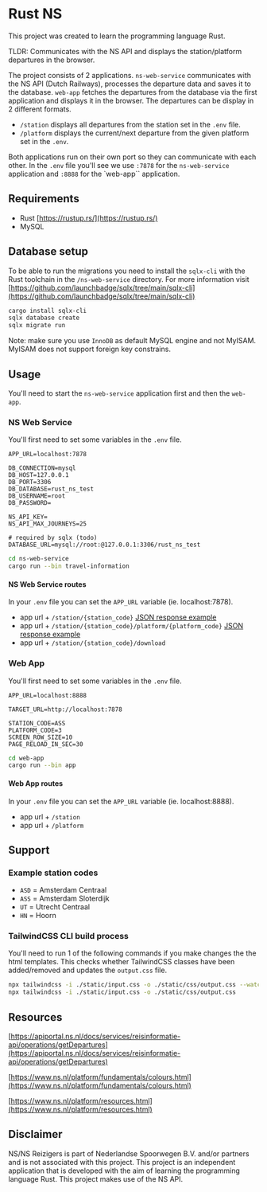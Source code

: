 # Rust NS

This project was created to learn the programming language Rust.

TLDR: Communicates with the NS API and displays the station/platform departures in the browser.

The project consists of 2 applications. `ns-web-service` communicates with the NS API (Dutch Railways), processes the departure data and saves it to the database. `web-app` fetches the departures from the database via the first application and displays it in the browser. The departures can be display in 2 different formats.

- `/station` displays all departures from the station set in the `.env` file.
- `/platform` displays the current/next departure from the given platform set in the `.env`.

Both applications run on their own port so they can communicate with each other. In the `.env` file you'll see we use `:7878` for the `ns-web-service` application and `:8888` for the `web-app`` application.

## Requirements

- Rust [https://rustup.rs/](https://rustup.rs/)
- MySQL

## Database setup

To be able to run the migrations you need to install the ``sqlx-cli`` with the Rust toolchain in the ``/ns-web-service`` directory. For more information visit [https://github.com/launchbadge/sqlx/tree/main/sqlx-cli](https://github.com/launchbadge/sqlx/tree/main/sqlx-cli)

```bash
cargo install sqlx-cli
sqlx database create
sqlx migrate run
```

Note: make sure you use `InnoDB` as default MySQL engine and not MyISAM. MyISAM does not support foreign key constrains.

## Usage

You'll need to start the `ns-web-service` application first and then the `web-app`.

### NS Web Service

You'll first need to set some variables in the `.env` file.

```env
APP_URL=localhost:7878

DB_CONNECTION=mysql
DB_HOST=127.0.0.1
DB_PORT=3306
DB_DATABASE=rust_ns_test
DB_USERNAME=root
DB_PASSWORD=

NS_API_KEY=
NS_API_MAX_JOURNEYS=25

# required by sqlx (todo)
DATABASE_URL=mysql://root:@127.0.0.1:3306/rust_ns_test
```

```bash
cd ns-web-service
cargo run --bin travel-information
```

#### NS Web Service routes

In your `.env` file you can set the `APP_URL` variable (ie. localhost:7878).

- app url + `/station/{station_code}` [JSON response example](docs/api/station.md)
- app url + `/station/{station_code}/platform/{platform_code}` [JSON response example](docs/api/platform.md)
- app url + `/station/{station_code}/download`

### Web App

You'll first need to set some variables in the `.env` file.

```env
APP_URL=localhost:8888

TARGET_URL=http://localhost:7878

STATION_CODE=ASS
PLATFORM_CODE=3
SCREEN_ROW_SIZE=10
PAGE_RELOAD_IN_SEC=30
```

```bash
cd web-app
cargo run --bin app
```

#### Web App routes

In your `.env` file you can set the `APP_URL` variable (ie. localhost:8888).

- app url + `/station`
- app url + `/platform`

## Support

### Example station codes

- `ASD` = Amsterdam Centraal
- `ASS` = Amsterdam Sloterdijk
- `UT` = Utrecht Centraal
- `HN` = Hoorn

### TailwindCSS CLI build process

You'll need to run 1 of the following commands if you make changes the the html templates. This checks whether TailwindCSS classes have been added/removed and updates the `output.css` file.

```bash
npx tailwindcss -i ./static/input.css -o ./static/css/output.css --watch # for development
npx tailwindcss -i ./static/input.css -o ./static/css/output.css
```

## Resources

[https://apiportal.ns.nl/docs/services/reisinformatie-api/operations/getDepartures](https://apiportal.ns.nl/docs/services/reisinformatie-api/operations/getDepartures)

[https://www.ns.nl/platform/fundamentals/colours.html](https://www.ns.nl/platform/fundamentals/colours.html)

[https://www.ns.nl/platform/resources.html](https://www.ns.nl/platform/resources.html)

## Disclaimer

NS/NS Reizigers is part of Nederlandse Spoorwegen B.V. and/or partners and is not associated with this project. This project is an independent application that is developed with the aim of learning the programming language Rust. This project makes use of the NS API.
